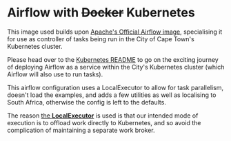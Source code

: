 # Airflow with ~~Docker~~ Kubernetes
This image used builds upon [Apache's Official Airflow image](https://github.com/apache/airflow), specialising it 
for use as controller of tasks being run in the City of Cape Town's Kubernetes cluster.

Please head over to the [Kubernetes README](./k8s/README.md) to go on the exciting journey of deploying Airflow as a 
service within the City's Kubernetes cluster (which Airflow will also use to run tasks).

This airflow configuration uses a LocalExecutor to allow for task parallelism, doesn't load the examples, and adds a few
utilities as well as localising to South Africa, otherwise the config is left to the defaults.

The reason [the **LocalExecutor**](https://airflow.apache.org/_modules/airflow/executors/local_executor.html) is used is 
that our intended mode of execution is to offload work directly to Kubernetes, and so avoid the complication of 
maintaining a separate work broker.
